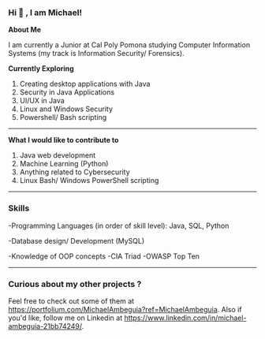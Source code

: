 ### Hi 👋 , I am Michael!



**About Me**
 
 I am currently a Junior at Cal Poly Pomona studying Computer Information Systems (my track is Information Security/ Forensics). 

 
**Currently Exploring**

1. Creating desktop applications with Java
2. Security in Java Applications
3. UI/UX in Java
4. Linux and Windows Security
5. Powershell/ Bash scripting


___________________________________________________________________________________________________  
**What I would like to contribute to**
1. Java web development
2. Machine Learning (Python)
3. Anything related to Cybersecurity
4. Linux Bash/ Windows PowerShell scripting

___________________________________________________________________________________________________  

### Skills
-Programming Languages (in order of skill level): Java, SQL, Python

-Database design/ Development (MySQL)

-Knowledge of OOP concepts  -CIA Triad  -OWASP Top Ten

   

___________________________________________________________________________________________________  

   
### Curious about my other projects ?
Feel free to check out some of them at https://portfolium.com/MichaelAmbeguia?ref=MichaelAmbeguia.
Also if you'd like, follow me on Linkedin at https://www.linkedin.com/in/michael-ambeguia-21bb74249/.









